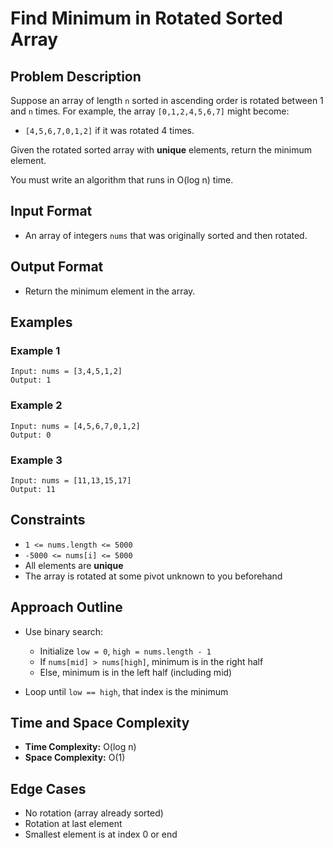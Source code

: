 # Find Minimum in Rotated Sorted Array

## Problem Description

Suppose an array of length `n` sorted in ascending order is rotated between 1 and `n` times. For example, the array `[0,1,2,4,5,6,7]` might become:

-   `[4,5,6,7,0,1,2]` if it was rotated 4 times.

Given the rotated sorted array with **unique** elements, return the minimum element.

You must write an algorithm that runs in O(log n) time.

## Input Format

-   An array of integers `nums` that was originally sorted and then rotated.

## Output Format

-   Return the minimum element in the array.

## Examples

### Example 1

```
Input: nums = [3,4,5,1,2]
Output: 1
```

### Example 2

```
Input: nums = [4,5,6,7,0,1,2]
Output: 0
```

### Example 3

```
Input: nums = [11,13,15,17]
Output: 11
```

## Constraints

-   `1 <= nums.length <= 5000`
-   `-5000 <= nums[i] <= 5000`
-   All elements are **unique**
-   The array is rotated at some pivot unknown to you beforehand

## Approach Outline

-   Use binary search:

    -   Initialize `low = 0`, `high = nums.length - 1`
    -   If `nums[mid] > nums[high]`, minimum is in the right half
    -   Else, minimum is in the left half (including mid)

-   Loop until `low == high`, that index is the minimum

## Time and Space Complexity

-   **Time Complexity:** O(log n)
-   **Space Complexity:** O(1)

## Edge Cases

-   No rotation (array already sorted)
-   Rotation at last element
-   Smallest element is at index 0 or end
